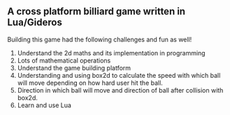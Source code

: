 ## A cross platform billiard game written in Lua/Gideros
Building this game had the following challenges and fun as well!
1. Understand the 2d maths and its implementation in programming
2. Lots of mathematical operations
3. Understand the game building platform
4. Understanding and using box2d to calculate the speed with which ball will move 
depending on how hard user hit the ball.
5. Direction in which ball will move and direction of ball after collision with box2d.
6. Learn and use Lua
